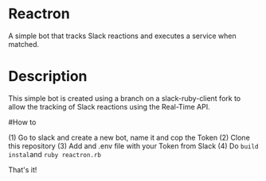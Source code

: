 # Reactron
A simple bot that tracks Slack reactions and executes a service when matched. 

# Description

This simple bot is created using a branch on a slack-ruby-client fork to allow the tracking of Slack reactions using the Real-Time API. 

#How to

(1) Go to slack and create a new bot, name it and cop the Token
(2) Clone this repository
(3) Add and .env file with your Token from Slack
(4) Do ```build instal```and ```ruby reactron.rb```

That's it!
